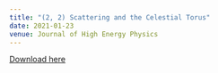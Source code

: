 ```yaml
---
title: "(2, 2) Scattering and the Celestial Torus"
date: 2021-01-23
venue: Journal of High Energy Physics
---
```

[Download here](https://inspirehep.net/literature/1842672)
